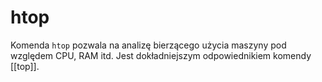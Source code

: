 # htop
Komenda `htop` pozwala na analizę bierzącego użycia maszyny pod względem CPU, RAM itd. Jest dokładniejszym odpowiednikiem komendy [[top]].